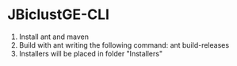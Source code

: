 # JBiclustGE-CLI

1. Install ant and maven
2. Build with ant writing the following command:  ant build-releases
3. Installers will be placed in folder "Installers"

